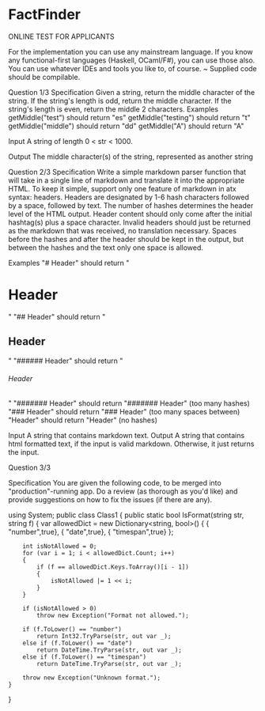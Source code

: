 # FactFinder
ONLINE TEST FOR APPLICANTS

For the implementation you can use any mainstream language. 
If you know any functional-first languages (Haskell, OCaml/F#), 
you can use those also. You can use whatever IDEs and tools you like to, of course. ~
Supplied code should be compilable.

Question 1/3
	Specification
		Given a string, return the middle character of the string. If the string's length is odd, return the middle character. If the string's length is even, return the middle 2 characters.
	Examples
		getMiddle("test") should return "es" 
		getMiddle("testing") should return "t"
		getMiddle("middle") should return "dd"
		getMiddle("A") should return "A"

Input A string of length 0 < str < 1000.

Output The middle character(s) of the string, represented as another string
		
Question 2/3
Specification
Write a simple markdown parser function that will take in a single line of markdown and translate it into the appropriate HTML.
To keep it simple, support only one feature of markdown in atx syntax: headers. Headers are designated by 1-6 hash characters followed by a space, followed by text. The number of hashes determines the header level of the HTML output.
Header content should only come after the initial hashtag(s) plus a space character. Invalid headers should just be returned as the markdown that was received, no translation necessary. Spaces before the hashes and after the header should be kept in the output, but between the hashes and the text only one space is allowed.

Examples
"# Header" should return "<h1>Header</h1>"
"## Header" should return "<h2>Header</h2>"
"###### Header" should return "<h6>Header</h6>"
"####### Header" should return "####### Header" (too many hashes)
"###  Header" should return "###  Header" (too many spaces between)
"Header" should return "Header" (no hashes)

Input A string that contains markdown text.	
Output A string that contains html formatted text, if the input is valid markdown. 
Otherwise, it just returns the input.

 
Question 3/3

Specification
	You are given the following code, to be merged into "production"-running app. 
	Do a review (as thorough as you'd like) and provide suggestions on how to fix the issues (if there are any).

using System;
public class Class1 {
    public static bool IsFormat(string str, string f)
    {
        var allowedDict = new Dictionary<string, bool>()
        {
            { "number",true},
            { "date",true},
            { "timespan",true}
        };

        int isNotAllowed = 0;
        for (var i = 1; i < allowedDict.Count; i++)
        {
            if (f == allowedDict.Keys.ToArray()[i - 1])
            {
                isNotAllowed |= 1 << i;
            }
        }

        if (isNotAllowed > 0)
            throw new Exception("Format not allowed.");

        if (f.ToLower() == "number")
            return Int32.TryParse(str, out var _);
        else if (f.ToLower() == "date")
            return DateTime.TryParse(str, out var _);
        else if (f.ToLower() == "timespan")
            return DateTime.TryParse(str, out var _);

        throw new Exception("Unknown format.");
    }

}
